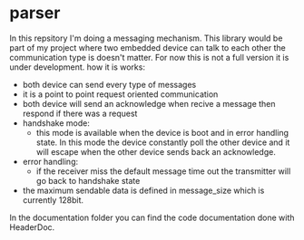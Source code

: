 # parser
In this repsitory I'm doing a messaging mechanism. This library would be part of my project where two embedded device can talk to each other the communication type is doesn't matter. For now this is not a full version it is under development.
how it is works:
- both device can send every type of messages
- it is a point to point request oriented communication 
- both device will send an acknowledge when recive a message then respond if there was a request 
- handshake mode: 
    - this mode is available when the device is boot and in error handling state. In this mode  the device constantly poll the other device and it will escape when the other device sends back an acknowledge.
- error handling: 
    - if the receiver miss the default message time out the transmitter will go back to handshake state 
- the maximum sendable data is defined in message_size which is currently 128bit. 

In the documentation folder you can find the code documentation done with HeaderDoc.